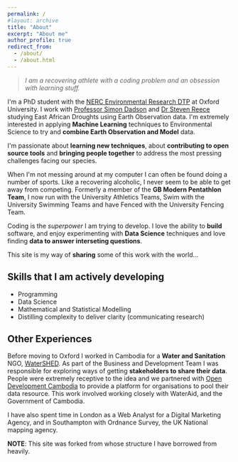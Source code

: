 ```yaml
---
permalink: /
#layout: archive
title: "About"
excerpt: "About me"
author_profile: true
redirect_from:
  - /about/
  - /about.html
---
```


> _I am a recovering athlete with a coding problem and an obsession with learning stuff._

I'm a PhD student with the [NERC Environmental Research DTP](https://www.environmental-research.ox.ac.uk/) at Oxford University.
I work with [Professor Simon Dadson](https://www.geog.ox.ac.uk/staff/sdadson.html) and [Dr Steven Reece](http://www.robots.ox.ac.uk/~reece/) studying East African Droughts using Earth Observation data.
I'm extremely interested in applying **Machine Learning** techniques to Environmental Science to try and **combine Earth Observation and Model** data.

I'm passionate about **learning new techniques**, about **contributing to open source tools** and **bringing people together** to address the most pressing challenges facing our species.

When I'm not messing around at my computer I can often be found doing a number of sports. Like a recovering alcoholic, I never seem to be able to get away from competing. Formerly a member of the **GB Modern Pentathlon Team**, I now run with the University Athletics Teams, Swim with the University Swimming Teams and have Fenced with the University Fencing Team.

Coding is the *superpower* I am trying to develop. I love the ability to **build** software, and enjoy experimenting with **Data Science** techniques and love finding **data to answer interseting questions**.

This site is my way of **sharing** some of this work with the world...

## **Skills that I am actively developing**

- Programming
- Data Science
- Mathematical and Statistical Modelling
- Distilling complexity to deliver clarity (communicating research)

## Other Experiences
Before moving to Oxford I worked in Cambodia for a **Water and Sanitation** NGO, [WaterSHED](http://watershedasia.org/). As part of the Business and Development Team I was responsible for exploring ways of getting **stakeholders to share their data**. People were extremely receptive to the idea and we partnered with [Open Development Cambodia](https://opendevelopmentcambodia.net/) to provide a platform for organisations to pool their data resource. This work involved working closely with WaterAid, and the Government of Cambodia.

I have also spent time in London as a Web Analyst for a Digital Marketing Agency, and in Southampton with Ordnance Survey, the UK National mapping agency.

**NOTE**: This site was forked from []() whose structure I have borrowed from heavily.
